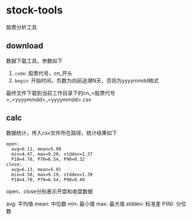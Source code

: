 # stock-tools

股票分析工具

## download

数据下载工具，参数如下

1. `code`: 股票代号，cn_开头
2. `begin`: 开始时间，负数为向前追溯N天，否则为yyyymmdd格式

最终文件下载到当前工作目录下的cn_<股票代号>\_\<yyyymmdd>\_\<yyyymmdd>.csv

## calc

数据统计，传入csv文件所在路径，统计结果如下

    open:
      avg=6.11, mean=5.90
      min=4.47, max=9.20, stddev=1.37
      P10=4.78, P70=6.54, P90=8.32
    close:
      avg=6.13, mean=5.91
      min=4.50, max=9.19, stddev=1.39
      P10=4.78, P70=6.54, P90=8.49

open、close分别表示开盘和收盘数据

avg: 平均值
mean: 中位数
min: 最小值
max: 最大值
stddev: 标准差
P(N): 分位数